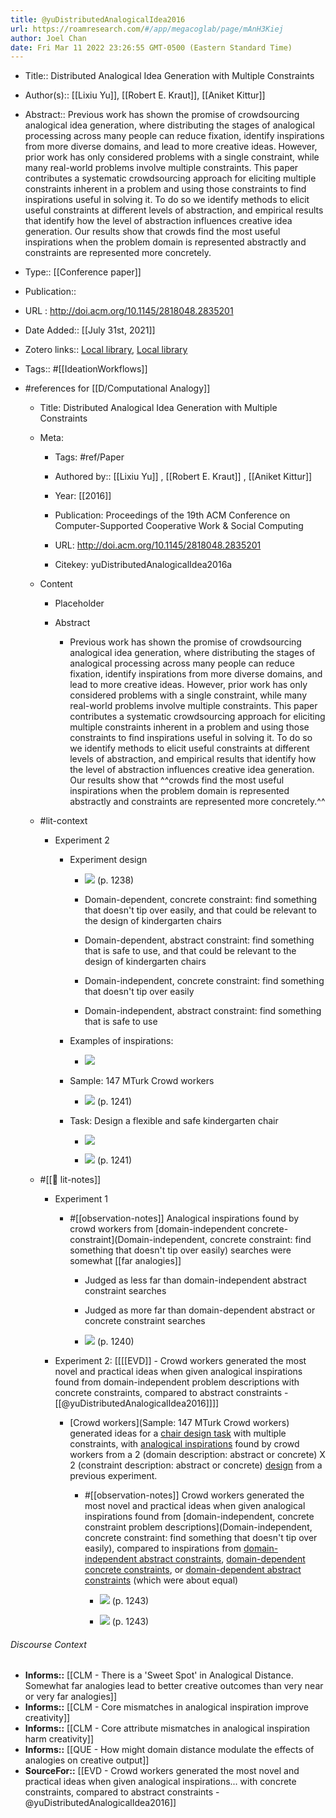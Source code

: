 ```yaml
---
title: @yuDistributedAnalogicalIdea2016
url: https://roamresearch.com/#/app/megacoglab/page/mAnH3Kiej
author: Joel Chan
date: Fri Mar 11 2022 23:26:55 GMT-0500 (Eastern Standard Time)
---
```


- Title:: Distributed Analogical Idea Generation with Multiple Constraints
- Author(s):: [[Lixiu Yu]], [[Robert E. Kraut]], [[Aniket Kittur]]
- Abstract:: Previous work has shown the promise of crowdsourcing analogical idea generation, where distributing the stages of analogical processing across many people can reduce fixation, identify inspirations from more diverse domains, and lead to more creative ideas. However, prior work has only considered problems with a single constraint, while many real-world problems involve multiple constraints. This paper contributes a systematic crowdsourcing approach for eliciting multiple constraints inherent in a problem and using those constraints to find inspirations useful in solving it. To do so we identify methods to elicit useful constraints at different levels of abstraction, and empirical results that identify how the level of abstraction influences creative idea generation. Our results show that crowds find the most useful inspirations when the problem domain is represented abstractly and constraints are represented more concretely.
- Type:: [[Conference paper]]
- Publication::
- URL : http://doi.acm.org/10.1145/2818048.2835201
- Date Added:: [[July 31st, 2021]]
- Zotero links:: [Local library](zotero://select/groups/2451508/items/IRJTW2YT), [Local library](https://www.zotero.org/groups/2451508/items/IRJTW2YT)
- Tags:: #[[IdeationWorkflows]]
- #references for [[D/Computational Analogy]]

    - Title: Distributed Analogical Idea Generation with Multiple Constraints

    - Meta:

        - Tags: #ref/Paper

        - Authored by::  [[Lixiu Yu]] ,  [[Robert E. Kraut]] ,  [[Aniket Kittur]]

        - Year: [[2016]]

        - Publication: Proceedings of the 19th ACM Conference on Computer-Supported Cooperative Work \& Social Computing

        - URL: http://doi.acm.org/10.1145/2818048.2835201

        - Citekey: yuDistributedAnalogicalIdea2016a

    - Content

        - Placeholder

        - Abstract

            - Previous work has shown the promise of crowdsourcing analogical idea generation, where distributing the stages of analogical processing across many people can reduce fixation, identify inspirations from more diverse domains, and lead to more creative ideas. However, prior work has only considered problems with a single constraint, while many real-world problems involve multiple constraints. This paper contributes a systematic crowdsourcing approach for eliciting multiple constraints inherent in a problem and using those constraints to find inspirations useful in solving it. To do so we identify methods to elicit useful constraints at different levels of abstraction, and empirical results that identify how the level of abstraction influences creative idea generation. Our results show that ^^crowds find the most useful inspirations when the problem domain is represented abstractly and constraints are represented more concretely.^^

    - #lit-context

        - Experiment 2

            - Experiment design

                - ![](https://firebasestorage.googleapis.com/v0/b/firescript-577a2.appspot.com/o/imgs%2Fapp%2Fmegacoglab%2F4AvJ0KqC1T.png?alt=media&token=a2f5718a-2dd2-4e80-8a63-fef8369fee1c) (p. 1238)

                - Domain-dependent, concrete constraint: find something that doesn't tip over easily, and that could be relevant to the design of kindergarten chairs

                - Domain-dependent, abstract constraint: find something that is safe to use, and that could be relevant to the design of kindergarten chairs

                - Domain-independent, concrete constraint: find something that doesn't tip over easily

                - Domain-independent, abstract constraint: find something that is safe to use

            - Examples of inspirations:

                - ![](https://firebasestorage.googleapis.com/v0/b/firescript-577a2.appspot.com/o/imgs%2Fapp%2Fmegacoglab%2FXWTMez9ALj.png?alt=media&token=32389b62-994c-4a43-a12e-f68112011667)

            - Sample: 147 MTurk Crowd workers

                - ![](https://firebasestorage.googleapis.com/v0/b/firescript-577a2.appspot.com/o/imgs%2Fapp%2Fmegacoglab%2F5CPHoUQRH8.png?alt=media&token=03b2076f-1e36-4e75-8d33-92c8d1c687c0) (p. 1241)

            - Task: Design a flexible and safe kindergarten chair

                - ![](https://firebasestorage.googleapis.com/v0/b/firescript-577a2.appspot.com/o/imgs%2Fapp%2Fmegacoglab%2Ff08vJDmV73.png?alt=media&token=938fb9cc-e4da-4085-bb42-29c44e4a797c)

                - ![](https://firebasestorage.googleapis.com/v0/b/firescript-577a2.appspot.com/o/imgs%2Fapp%2Fmegacoglab%2FzZHqgvS3_O.png?alt=media&token=594a12c6-c262-4372-ad78-7fb885c90b8c) (p. 1241)

    - #[[📝 lit-notes]]

        - Experiment 1

            - #[[observation-notes]] Analogical inspirations found by crowd workers from [domain-independent concrete-constraint](Domain-independent, concrete constraint: find something that doesn't tip over easily) searches were somewhat [[far analogies]]

                - Judged as less far than domain-independent abstract constraint searches

                - Judged as more far than domain-dependent abstract or concrete constraint searches

                - ![](https://firebasestorage.googleapis.com/v0/b/firescript-577a2.appspot.com/o/imgs%2Fapp%2Fmegacoglab%2F4hs-gXIVHt.png?alt=media&token=5d10f386-82d5-4d54-9382-67ebdb14db9e) (p. 1240)

        - Experiment 2: [[[[EVD]] - Crowd workers generated the most novel and practical ideas when given analogical inspirations found from domain-independent problem descriptions with concrete constraints, compared to abstract constraints - [[@yuDistributedAnalogicalIdea2016]]]]

            - [Crowd workers](Sample: 147 MTurk Crowd workers) generated ideas for a [chair design task](((HD-7uTez8))) with multiple constraints, with [analogical inspirations](((AOok97sgS))) found by crowd workers from a 2 (domain description: abstract or concrete) X 2 (constraint description: abstract or concrete) [design](((sGNqyXOH7))) from a previous experiment.

                - #[[observation-notes]] Crowd workers generated the most novel and practical ideas when given analogical inspirations found from [domain-independent, concrete constraint problem descriptions](Domain-independent, concrete constraint: find something that doesn't tip over easily), compared to inspirations from [domain-independent abstract constraints](((TUj6U8Fv9))), [domain-dependent concrete constraints](((Aw21pCePA))), or [domain-dependent abstract constraints](((r6_rbDIRA))) (which were about equal)

                    - ![](https://firebasestorage.googleapis.com/v0/b/firescript-577a2.appspot.com/o/imgs%2Fapp%2Fmegacoglab%2FL70Cq0JGOS.png?alt=media&token=e5a282aa-e8d5-47de-a807-eacf755ef549) (p. 1243)

                    - ![](https://firebasestorage.googleapis.com/v0/b/firescript-577a2.appspot.com/o/imgs%2Fapp%2Fmegacoglab%2FA8Wn4LBdj5.png?alt=media&token=9ab065b5-bb20-428b-939b-65f9ba95ff16) (p. 1243)

###### Discourse Context

- **Informs::** [[CLM - There is a 'Sweet Spot' in Analogical Distance. Somewhat far analogies lead to better creative outcomes than very near or very far analogies]]
- **Informs::** [[CLM - Core mismatches in analogical inspiration improve creativity]]
- **Informs::** [[CLM - Core attribute mismatches in analogical inspiration harm creativity]]
- **Informs::** [[QUE - How might domain distance modulate the effects of analogies on creative output]]
- **SourceFor::** [[EVD - Crowd workers generated the most novel and practical ideas when given analogical inspirations... with concrete constraints, compared to abstract constraints - @yuDistributedAnalogicalIdea2016]]
